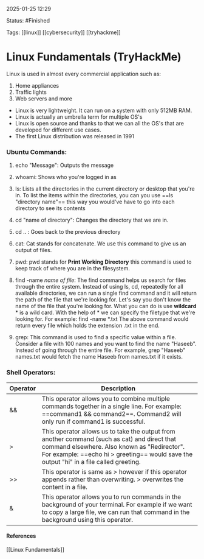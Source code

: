 
2025-01-25 12:29

Status: #Finished 

Tags: [[linux]] [[cybersecurity]] [[tryhackme]]

# Linux Fundamentals (TryHackMe)

Linux is used in almost every commercial application such as:
1. Home appliances
2. Traffic lights
3. Web servers and more

- Linux is very lightweight. It can run on a system with only 512MB RAM. 
- Linux is actually an umbrella term for multiple OS's
- Linux is open source and thanks to that we can all the OS's that are developed for different use cases.
- The first Linux distribution was released in 1991

### Ubuntu Commands:
1. echo "Message": Outputs the message
2. whoami: Shows who you're logged in as
3. ls: Lists all the directories in the current directory or desktop that you're in. To list the items within the directories, you can you use ==ls "directory name"== this way you would've have to go into each directory to see its contents
4. cd "name of directory": Changes the directory that we are in.
5. cd .. : Goes back to the previous directory
6. cat: Cat stands for concatenate. We use this command to give us an output of files.
7. pwd: pwd stands for **Print Working Directory** this command is used to keep track of where you are in the filesystem.
8. find -name *name of file*: The find command helps us search for files through the entire system. Instead of using ls, cd, repeatedly for all available directories, we can run a single find command and it will return the path of the file that we're looking for.
    Let's say you don't know the name of the file that you're looking for. What you can do is use **wildcard**  * is a wild card. With the help of * we can specify the filetype that we're looking for. For example:
	    find -name *.txt
	    The above command would return every file which holds the extension .txt in the end.

9. grep: This command is used to find a specific value within a file. Consider a file with 100 names and you want to find the name "Haseeb". Instead of going through the entire file. For example, grep "Haseeb" names.txt would fetch the name Haseeb from names.txt if it exists.

### Shell Operators:


| Operator | Description                                                                                                                                                                                                                            |
| -------- | -------------------------------------------------------------------------------------------------------------------------------------------------------------------------------------------------------------------------------------- |
| &&       | This operator allows you to combine multiple commands together in a single line. For example: ==command1 && command2==. Command2 will only run if command1 is successful.                                                              |
| >        | This operator allows us to take the output from another command (such as cat) and direct that command elsewhere. Also known as "Redirector". For example: ==echo hi > greeting== would save the output "hi" in a file called greeting. |
| >>       | This operator is same as > however if this operator appends rather than overwriting. > overwrites the content in a file.                                                                                                               |
| &        | This operator allows you to run commands in the background of your terminal. For example if we want to copy a large file, we can run that command in the background using this operator.                                               |




#### References
[[Linux Fundamentals]]